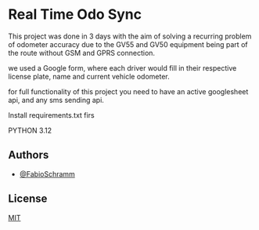 
# Real Time Odo Sync

This project was done in 3 days with the aim of solving a recurring problem of odometer accuracy due to the GV55 and GV50 equipment being part of the route without GSM and GPRS connection.

we used a Google form, where each driver would fill in their respective license plate, name and current vehicle odometer.

for full functionality of this project you need to have an active googlesheet api, and any sms sending api.

Install requirements.txt firs

PYTHON 3.12
## Authors

- [@FabioSchramm](https://github.com/FabinhoSchramm)


## License

[MIT](https://choosealicense.com/licenses/mit/)
